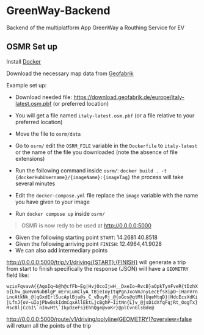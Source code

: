 # GreenWay-Backend
Backend of the multiplatform App GreenWay a Routhing Service for EV

## OSMR Set up

Install [Docker](https://www.docker.com/)

Download the necessary map data from [Geofabrik](https://www.geofabrik.de/)

Example set up:
- Download needed file: https://download.geofabrik.de/europe/italy-latest.osm.pbf (or preferred location)

- You will get a file named ```italy-latest.osm.pbf``` (or a file relative to your preferred location)
- Move the file to ```osrm/data```
- Go to ```osrm/``` edit the ```OSRM_FILE``` variable in the ```Dockerfile``` to
  ```italy-latest``` or the name of the file you downloaded (note the absence of file extensions)
- Run the following command inside ```osrm/```: ```docker build . -t {dockerHubUsername}/{imageName}:{imageTag}``` the process will take several minutes
- Edit the ```docker-compose.yml``` file replace the ```image``` variable with the name you have given to your image
- Run ```docker compose up``` inside ```osrm/```

> OSMR is now redy to be used at http://0.0.0.0:5000

- Given the following starting point ```START```: 14.2681 40.8518
- Given the following arriving point ```FINISH```: 12.4964,41.9028
- We can also add intermediary points

http://0.0.0.0:5000/trip/v1/driving/{START};{FINISH} will generate a trip from start to finish
specifically the response (JSON) will have a ```GEOMETRY``` field like:

```wzixFqvavA{{AqoIq~b@h@cfFb~Eg|HvjOcoIjwH__DxeIo~RvcB}aOpkTynFveR{tDzhXo{Lhw_@uHvnNubBlgP_mErvLumClyA_tBjeIoyItqPgnJxoVmJnyLecEfsXipD~|HanVrnLncAtkNk_@|qGxdErlSucAplBju@s_C_vDuyRj_@{oGos@qtMt|UqeMtqD}|HdcEcsXdKi|LfnJ{oV~uIojPbwBskIdmCqxAllEktLjcBghP~IitNn{L}v_@jsDidXfqFqjRt_OogTx}RscBl|CcbI\`nImvHt\`IkpOzeFs}EhhQge@voKr}@plCvnGlsBde@```

http://0.0.0.0:5000/route/v1/driving/polyline(GEOMETRY)?overview=false will return all the points of the trip
